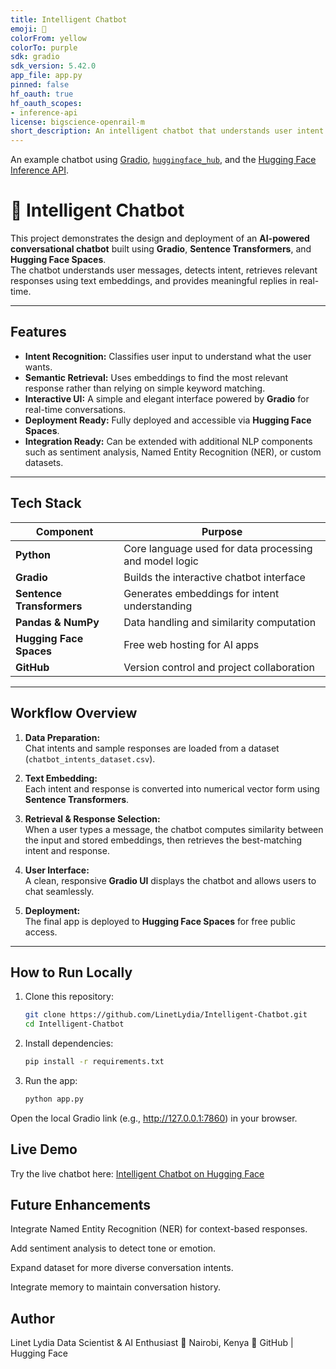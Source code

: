 ```yaml
---
title: Intelligent Chatbot
emoji: 💬
colorFrom: yellow
colorTo: purple
sdk: gradio
sdk_version: 5.42.0
app_file: app.py
pinned: false
hf_oauth: true
hf_oauth_scopes:
- inference-api
license: bigscience-openrail-m
short_description: An intelligent chatbot that understands user intent.
---
```


An example chatbot using [Gradio](https://gradio.app), [`huggingface_hub`](https://huggingface.co/docs/huggingface_hub/v0.22.2/en/index), and the [Hugging Face Inference API](https://huggingface.co/docs/api-inference/index).

# 🧠 Intelligent Chatbot

This project demonstrates the design and deployment of an **AI-powered conversational chatbot** built using **Gradio**, **Sentence Transformers**, and **Hugging Face Spaces**.  
The chatbot understands user messages, detects intent, retrieves relevant responses using text embeddings, and provides meaningful replies in real-time.  

---

## Features
- **Intent Recognition:** Classifies user input to understand what the user wants.  
- **Semantic Retrieval:** Uses embeddings to find the most relevant response rather than relying on simple keyword matching.  
- **Interactive UI:** A simple and elegant interface powered by **Gradio** for real-time conversations.  
- **Deployment Ready:** Fully deployed and accessible via **Hugging Face Spaces**.  
- **Integration Ready:** Can be extended with additional NLP components such as sentiment analysis, Named Entity Recognition (NER), or custom datasets.

---

## Tech Stack
| Component | Purpose |
|------------|----------|
| **Python** | Core language used for data processing and model logic |
| **Gradio** | Builds the interactive chatbot interface |
| **Sentence Transformers** | Generates embeddings for intent understanding |
| **Pandas & NumPy** | Data handling and similarity computation |
| **Hugging Face Spaces** | Free web hosting for AI apps |
| **GitHub** | Version control and project collaboration |

---

## Workflow Overview

1. **Data Preparation:**  
   Chat intents and sample responses are loaded from a dataset (`chatbot_intents_dataset.csv`).  

2. **Text Embedding:**  
   Each intent and response is converted into numerical vector form using **Sentence Transformers**.  

3. **Retrieval & Response Selection:**  
   When a user types a message, the chatbot computes similarity between the input and stored embeddings, then retrieves the best-matching intent and response.  

4. **User Interface:**  
   A clean, responsive **Gradio UI** displays the chatbot and allows users to chat seamlessly.  

5. **Deployment:**  
   The final app is deployed to **Hugging Face Spaces** for free public access.

---

## How to Run Locally

1. Clone this repository:
   ```bash
   git clone https://github.com/LinetLydia/Intelligent-Chatbot.git
   cd Intelligent-Chatbot

2. Install dependencies:
   ```bash
   pip install -r requirements.txt

3. Run the app:
   ```bash
   python app.py

Open the local Gradio link (e.g., http://127.0.0.1:7860) in your browser.

## Live Demo
Try the live chatbot here:
[Intelligent Chatbot on Hugging Face](https://huggingface.co/spaces/linet5/intelligent-chatbot)

## Future Enhancements
Integrate Named Entity Recognition (NER) for context-based responses.

Add sentiment analysis to detect tone or emotion.

Expand dataset for more diverse conversation intents.

Integrate memory to maintain conversation history.

## Author
Linet Lydia 
Data Scientist & AI Enthusiast
📍 Nairobi, Kenya
🔗 GitHub | Hugging Face